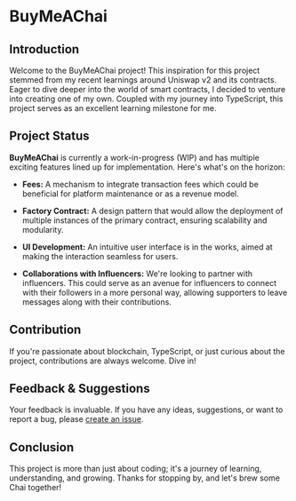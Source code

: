 # BuyMeAChai

## Introduction

Welcome to the BuyMeAChai project! This inspiration for this project stemmed from my recent learnings around Uniswap v2 and its contracts. Eager to dive deeper into the world of smart contracts, I decided to venture into creating one of my own. Coupled with my journey into TypeScript, this project serves as an excellent learning milestone for me.

## Project Status

**BuyMeAChai** is currently a work-in-progress (WIP) and has multiple exciting features lined up for implementation. Here's what's on the horizon:

- **Fees:** A mechanism to integrate transaction fees which could be beneficial for platform maintenance or as a revenue model.
- **Factory Contract:** A design pattern that would allow the deployment of multiple instances of the primary contract, ensuring scalability and modularity.

- **UI Development:** An intuitive user interface is in the works, aimed at making the interaction seamless for users.

- **Collaborations with Influencers:** We're looking to partner with influencers. This could serve as an avenue for influencers to connect with their followers in a more personal way, allowing supporters to leave messages along with their contributions.

## Contribution

If you're passionate about blockchain, TypeScript, or just curious about the project, contributions are always welcome. Dive in!

## Feedback & Suggestions

Your feedback is invaluable. If you have any ideas, suggestions, or want to report a bug, please [create an issue](https://github.com/anirudhmakhana/buymeachai/issues).

## Conclusion

This project is more than just about coding; it's a journey of learning, understanding, and growing. Thanks for stopping by, and let's brew some Chai together!
